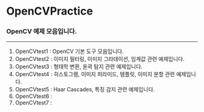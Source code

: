 # OpenCVPractice
### OpenCV 예제 모음입니다.
---
 1) OpenCVtest1 : OpenCV 기본 도구 모음입니다.
 2) OpenCVtest2 : 이미지 필터링, 이미지 그라데이션, 임계값 관련 예제입니다.
 3) OpenCVtest3 : 형태학 변환, 윤곽 탐지 관련 예제입니다.
 4) OpenCVtest4 : 히스토그램, 이미지 피라미드, 템플릿, 이미지 분할 관련 예제입니다.
 5) OpenCVtest5 : Haar Cascades, 특징 감지 관련 예제입니다.
 6) OpenCVtest6 : 
 7) OpenCVtest7 : 
